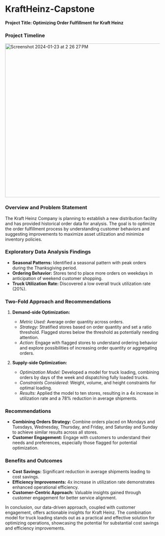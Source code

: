 # KraftHeinz-Capstone

**Project Title: Optimizing Order Fulfillment for Kraft Heinz**

### Project Timeline

<img width="800" height="500" alt="Screenshot 2024-01-23 at 2 26 27 PM" src="https://github.com/vri3698/KraftHeinz-Capstone/assets/157519502/b241a72d-f60e-4e94-bddd-5e2db4d4d961">


### Overview and Problem Statement
The Kraft Heinz Company is planning to establish a new distribution facility and has provided historical order data for analysis. The goal is to optimize the order fulfillment process by understanding customer behaviors and suggesting improvements to maximize asset utilization and minimize inventory policies.

### Exploratory Data Analysis Findings
- **Seasonal Patterns:** Identified a seasonal pattern with peak orders during the Thanksgiving period.
- **Ordering Behavior:** Stores tend to place more orders on weekdays in anticipation of weekend customer shopping.
- **Truck Utilization Rate:** Discovered a low overall truck utilization rate (20%).

### Two-Fold Approach and Recommendations

1. **Demand-side Optimization:**
   - *Metric Used:* Average order quantity across orders.
   - *Strategy:* Stratified stores based on order quantity and set a ratio threshold. Flagged stores below the threshold as potentially needing attention.
   - *Action:* Engage with flagged stores to understand ordering behavior and explore possibilities of increasing order quantity or aggregating orders.

2. **Supply-side Optimization:**
   - *Optimization Model:* Developed a model for truck loading, combining orders by days of the week and dispatching fully loaded trucks.
   - *Constraints Considered:* Weight, volume, and height constraints for optimal loading.
   - *Results:* Applied the model to ten stores, resulting in a 4x increase in utilization rate and a 78% reduction in average shipments.

### Recommendations
- **Combining Orders Strategy:** Combine orders placed on Mondays and Tuesdays, Wednesday, Thursday, and Friday, and Saturday and Sunday to achieve similar results across all stores.
- **Customer Engagement:** Engage with customers to understand their needs and preferences, especially those flagged for potential optimization.

### Benefits and Outcomes
- **Cost Savings:** Significant reduction in average shipments leading to cost savings.
- **Efficiency Improvements:** 4x increase in utilization rate demonstrates enhanced operational efficiency.
- **Customer-Centric Approach:** Valuable insights gained through customer engagement for better service alignment.

In conclusion, our data-driven approach, coupled with customer engagement, offers actionable insights for Kraft Heinz. The combination model for truck loading stands out as a practical and effective solution for optimizing operations, showcasing the potential for substantial cost savings and efficiency improvements.
